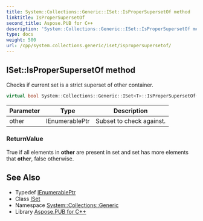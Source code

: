 ```yaml
---
title: System::Collections::Generic::ISet::IsProperSupersetOf method
linktitle: IsProperSupersetOf
second_title: Aspose.PUB for C++
description: 'System::Collections::Generic::ISet::IsProperSupersetOf method. Checks if current set is a strict superset of other container in C++.'
type: docs
weight: 500
url: /cpp/system.collections.generic/iset/ispropersupersetof/
---
```

## ISet::IsProperSupersetOf method


Checks if current set is a strict superset of other container.

```cpp
virtual bool System::Collections::Generic::ISet<T>::IsProperSupersetOf(IEnumerablePtr other)=0
```


| Parameter | Type | Description |
| --- | --- | --- |
| other | IEnumerablePtr | Subset to check against. |

### ReturnValue

True if all elements in **other** are present in set and set has more elements that **other**, false otherwise.

## See Also

* Typedef [IEnumerablePtr](../ienumerableptr/)
* Class [ISet](../)
* Namespace [System::Collections::Generic](../../)
* Library [Aspose.PUB for C++](../../../)
